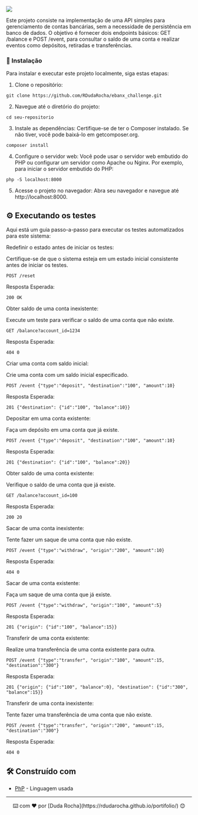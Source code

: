 <img src="gifhead.gif">

Este projeto consiste na implementação de uma API simples para gerenciamento de contas bancárias, sem a necessidade de persistência em banco de dados. O objetivo é fornecer dois endpoints básicos: GET /balance e POST /event, para consultar o saldo de uma conta e realizar eventos como depósitos, retiradas e transferências.

### 🔧 Instalação

Para instalar e executar este projeto localmente, siga estas etapas:

1. Clone o repositório:

```
git clone https://github.com/RDudaRocha/ebanx_challenge.git
```

2. Navegue até o diretório do projeto:

```
cd seu-repositorio
```

3. Instale as dependências:
Certifique-se de ter o Composer instalado. Se não tiver, você pode baixá-lo em getcomposer.org.
```
composer install
```

4. Configure o servidor web:
Você pode usar o servidor web embutido do PHP ou configurar um servidor como Apache ou Nginx. Por exemplo, para iniciar o servidor embutido do PHP:
```
php -S localhost:8000
```

5. Acesse o projeto no navegador:
Abra seu navegador e navegue até http://localhost:8000.

## ⚙️ Executando os testes

Aqui está um guia passo-a-passo para executar os testes automatizados para este sistema:

Redefinir o estado antes de iniciar os testes:

Certifique-se de que o sistema esteja em um estado inicial consistente antes de iniciar os testes.

```
POST /reset
```
Resposta Esperada:

```
200 OK
```

Obter saldo de uma conta inexistente:

Execute um teste para verificar o saldo de uma conta que não existe.
```
GET /balance?account_id=1234
```
Resposta Esperada:
```
404 0
```
Criar uma conta com saldo inicial:

Crie uma conta com um saldo inicial especificado.
```
POST /event {"type":"deposit", "destination":"100", "amount":10}
```
Resposta Esperada:
```
201 {"destination": {"id":"100", "balance":10}}
```
Depositar em uma conta existente:

Faça um depósito em uma conta que já existe.
```
POST /event {"type":"deposit", "destination":"100", "amount":10}
```
Resposta Esperada:
```
201 {"destination": {"id":"100", "balance":20}}
```
Obter saldo de uma conta existente:

Verifique o saldo de uma conta que já existe.
```
GET /balance?account_id=100
```
Resposta Esperada:
```
200 20
```
Sacar de uma conta inexistente:

Tente fazer um saque de uma conta que não existe.
```
POST /event {"type":"withdraw", "origin":"200", "amount":10}
```
Resposta Esperada:
```
404 0
```
Sacar de uma conta existente:

Faça um saque de uma conta que já existe.
```
POST /event {"type":"withdraw", "origin":"100", "amount":5}
```
Resposta Esperada:
```
201 {"origin": {"id":"100", "balance":15}}
```
Transferir de uma conta existente:

Realize uma transferência de uma conta existente para outra.
```
POST /event {"type":"transfer", "origin":"100", "amount":15, "destination":"300"}
```
Resposta Esperada:
```
201 {"origin": {"id":"100", "balance":0}, "destination": {"id":"300", "balance":15}}
```
Transferir de uma conta inexistente:

Tente fazer uma transferência de uma conta que não existe.
```
POST /event {"type":"transfer", "origin":"200", "amount":15, "destination":"300"}
```
Resposta Esperada:
```
404 0
```

## 🛠️ Construído com

* [PhP](https://www.php.net/) - Linguagem usada

---
<div align="center">⌨️ com ❤️ por [Duda Rocha](https://rdudarocha.github.io/portifolio/) 😊</div>
